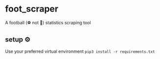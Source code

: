 # foot_scraper
A football (:soccer: not :football:) statistics scraping tool

## setup :gear:
Use your preferred virtual environment
`pip3 install -r requirements.txt`